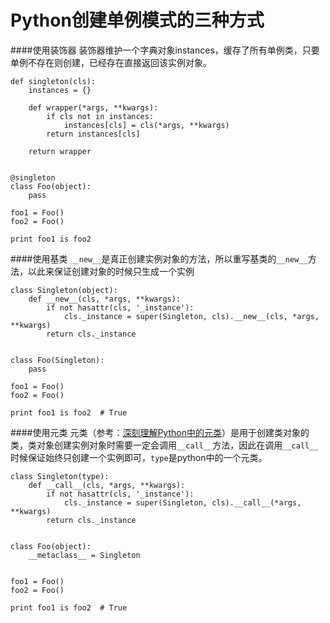 Python创建单例模式的三种方式
===========================
####使用装饰器
装饰器维护一个字典对象instances，缓存了所有单例类，只要单例不存在则创建，已经存在直接返回该实例对象。
	
	def singleton(cls):
	    instances = {}

	    def wrapper(*args, **kwargs):
	        if cls not in instances:
	            instances[cls] = cls(*args, **kwargs)
	        return instances[cls]

	    return wrapper


	@singleton
	class Foo(object):
	    pass

	foo1 = Foo()
	foo2 = Foo()

	print foo1 is foo2

####使用基类
`__new__`是真正创建实例对象的方法，所以重写基类的`__new__`方法，以此来保证创建对象的时候只生成一个实例
	
	class Singleton(object):
	    def __new__(cls, *args, **kwargs):
	        if not hasattr(cls, '_instance'):
	            cls._instance = super(Singleton, cls).__new__(cls, *args, **kwargs)
	        return cls._instance


	class Foo(Singleton):
	    pass

	foo1 = Foo()
	foo2 = Foo()

	print foo1 is foo2  # True

####使用元类
元类（参考：[深刻理解Python中的元类](http://blog.jobbole.com/21351/)）是用于创建类对象的类，类对象创建实例对象时需要一定会调用`__call__`方法，因此在调用`__call__`时候保证始终只创建一个实例即可，`type`是python中的一个元类。

	class Singleton(type):
	    def __call__(cls, *args, **kwargs):
	        if not hasattr(cls, '_instance'):
	            cls._instance = super(Singleton, cls).__call__(*args, **kwargs)
	        return cls._instance


	class Foo(object):
	    __metaclass__ = Singleton


	foo1 = Foo()
	foo2 = Foo()

	print foo1 is foo2  # True

